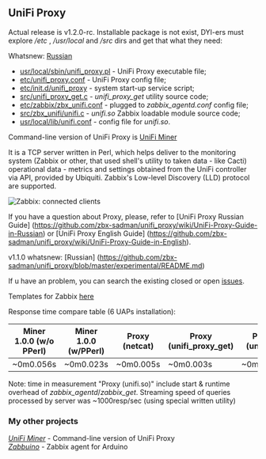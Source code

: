 ## UniFi Proxy
Actual release is v1.2.0-rc. Installable package is not exist, DYI-ers must explore _/etc_ , _/usr/local_ and _/src_ dirs and get that what they need:

Whatsnew: [Russian](https://github.com/zbx-sadman/unifi_proxy/blob/master/experimental/README.md)

- [usr/local/sbin/unifi_proxy.pl](https://github.com/zbx-sadman/unifi_proxy/blob/master/usr/local/sbin/unifi_proxy.pl) - UniFi Proxy executable file;
- [etc/unifi_proxy.conf](https://raw.githubusercontent.com/zbx-sadman/unifi_proxy/master/etc/unifi_proxy/unifi_proxy.conf) - UniFi Proxy config file;
- [etc/init.d/unifi_proxy](https://raw.githubusercontent.com/zbx-sadman/unifi_proxy/master/etc/init.d/unifi_proxy) - system start-up service script;
- [src/unifi_proxy_get.c](https://raw.githubusercontent.com/zbx-sadman/unifi_proxy/master/src/unifi_proxy_get.c) - _unifi_proxy_get_ utility source code;
- [etc/zabbix/zbx_unifi.conf](https://raw.githubusercontent.com/zbx-sadman/unifi_proxy/master/etc/zabbix/zbx_unifi.conf) - plugged to _zabbix_agentd.conf_ config file;
- [src/zbx_unifi/unifi.c](https://github.com/zbx-sadman/unifi_proxy/tree/master/src/zbx_unifi) - _unifi.so_ Zabbix loadable module source code;
- [usr/local/lib/unifi.conf](https://raw.githubusercontent.com/zbx-sadman/unifi_proxy/master/usr/local/lib/zabbix/unifi.conf) - config file for _unifi.so_.

Command-line version of UniFi Proxy is [UniFi Miner](https://github.com/zbx-sadman/unifi_miner)

It is a TCP server written in Perl, which helps deliver to the monitoring system (Zabbix or other, that used shell's utility to taken data - like Cacti) operational data - metrics and settings obtained from the UniFi controller via API, provided by Ubiquiti. Zabbix's Low-level Discovery (LLD) protocol are supported.

![Zabbix: connected clients](http://community.ubnt.com/t5/image/serverpage/image-id/53219iB1CA79D24EFB2BEB/image-size/original)

If you have a question about Proxy, please, refer to [UniFi Proxy Russian Guide] (https://github.com/zbx-sadman/unifi_proxy/wiki/UniFi-Proxy-Guide-in-Russian) or [UniFi Proxy English Guide] (https://github.com/zbx-sadman/unifi_proxy/wiki/UniFi-Proxy-Guide-in-English).

v1.1.0 whatsnew: [Russian] (https://github.com/zbx-sadman/unifi_proxy/blob/master/experimental/README.md)

If u have an problem, you can search the existing closed or open [issues](https://github.com/zbx-sadman/unifi_proxy/issues). 

Templates for Zabbix [here](https://github.com/zbx-sadman/unifi_proxy/tree/master/Zabbix_Templates)

Response time compare table (6 UAPs installation):

| Miner 1.0.0 (w/o PPerl) | Miner 1.0.0 (w/PPerl) | Proxy (netcat) | Proxy (unifi_proxy_get) | Proxy (unifi.so) |
|-------------------------|-----------------------|----------------|-------------------------|------------------|
| ~0m0.056s               | ~0m0.023s             | ~0m0.005s      |  ~0m0.003s              |  ~0m0.006s       |

Note: time in measurement "Proxy (unifi.so)" include start & runtime overhead of _zabbix_agentd_/_zabbix_get_. Streaming speed of queries processed by server was ~1000resp/sec (using special written utility)

### My other projects
 [_UniFi Miner_](https://github.com/zbx-sadman/unifi_miner) - Command-line version of UniFi Proxy   
 [_Zabbuino_](https://github.com/zbx-sadman/zabbuino) - Zabbix agent for Arduino 
